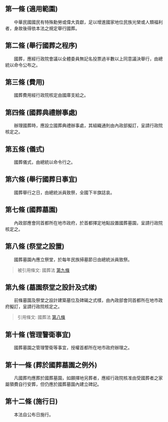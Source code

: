 第一條 (適用範圍)
-----------------
　　中華民國國民有特殊勳勞或偉大貢獻，足以增進國家地位民族光榮或人類福利者，身故後得依本法之規定舉行國葬。  


第二條 (舉行國葬之程序)
-----------------------
　　國葬，應經行政院會議以全體委員無記名投票過半數以上同意議決舉行，由總統以命令公布之。  


第三條 (費用)
-------------
　　國葬費用經行政院核定由國庫支給之。  


第四條 (國葬典禮辦事處)
-----------------------
　　辦理國葬時，應設立國葬典禮辦事處，其組織通則由內政部擬訂，呈請行政院核定之。  


第五條 (儀式)
-------------
　　國葬儀式，由總統以命令行之。  


第六條 (舉行國葬日事宜)
-----------------------
　　國葬舉行之日，由總統派員致祭，全國下半旗誌哀。  


第七條 (國葬墓園)
-----------------
　　內政部應會同首都所在地市政府，於首都擇定地點設置國葬墓園，呈請行政院核定之。  


第八條 (祭堂之設置)
-------------------
　　國葬墓園內應立祭堂，於每年民族掃墓節日由總統派員致祭。  
> 被引用條文: 國葬法 [第九條](1113#第九條-墓園祭堂之設計及式樣)



第九條 (墓園祭堂之設計及式樣)
-----------------------------
　　前條墓園及祭堂之設計建築墓位及碑碣之式樣，由內政部會同首都所在地市政府擬訂，呈請行政院核定之。  
> 引用條文: 國葬法 [第八條](1113#第八條-祭堂之設置)



第十條 (管理警衛事宜)
---------------------
　　國葬墓園之管理警衛等事宜，授權首都所在地市政府辦理之。  


第十一條 (葬於國葬墓園之例外)
-----------------------------
　　凡國葬均應葬於國葬墓園，如願擇地另葬者，應經行政院核准由受國葬者之家屬領費自行安葬，但仍應於國葬墓園內建立碑記。  


第十二條 (施行日)
-----------------
　　本法自公布日施行。